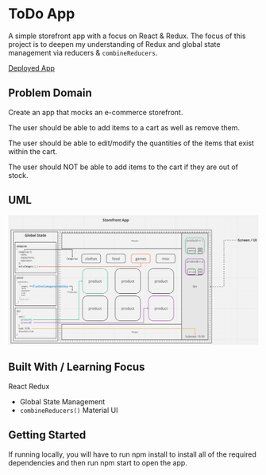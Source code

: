 # ToDo App

A simple storefront app with a focus on React & Redux. The focus of this project is to deepen my understanding of Redux and global state management via reducers & `combineReducers`.

[Deployed App](kmdev-storefront.netlify.app)

## Problem Domain
Create an app that mocks an e-commerce storefront.

The user should be able to add items to a cart as well as remove them.

The user should be able to edit/modify the quantities of the items that exist within the cart.

The user should NOT be able to add items to the cart if they are out of stock.

## UML
![UML](./UML_AppState.JPG)

## Built With / Learning Focus
React
Redux
  - Global State Management
  - `combineReducers()`
Material UI

## Getting Started
If running locally, you will have to run npm install to install all of the required dependencies and then run npm start to open the app.